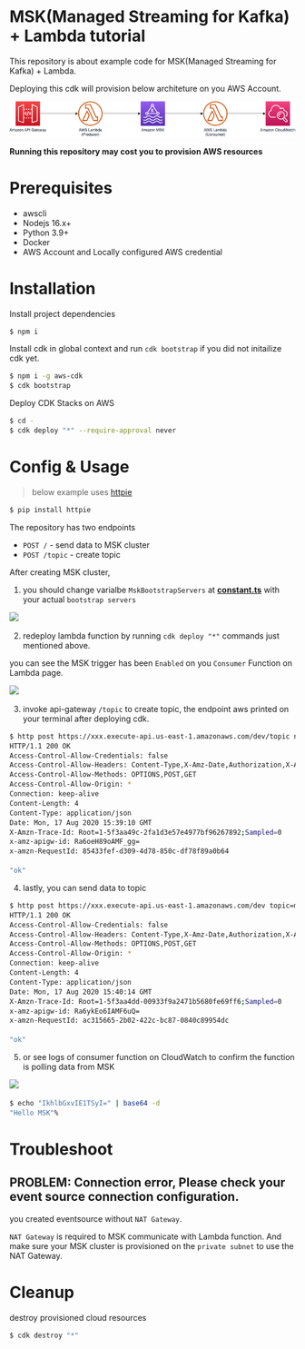 # MSK(Managed Streaming for Kafka) + Lambda tutorial

This repository is about example code for MSK(Managed Streaming for Kafka) + Lambda.

Deploying this cdk will provision below architeture on you AWS Account.

![](/imgs/architecture.png)

**Running this repository may cost you to provision AWS resources**

# Prerequisites

- awscli
- Nodejs 16.x+
- Python 3.9+
- Docker
- AWS Account and Locally configured AWS credential

# Installation

Install project dependencies

```bash
$ npm i
```

Install cdk in global context and run `cdk bootstrap` if you did not initailize cdk yet.

```bash
$ npm i -g aws-cdk
$ cdk bootstrap
```

Deploy CDK Stacks on AWS

```bash
$ cd -
$ cdk deploy "*" --require-approval never
```

# Config & Usage

> below example uses [httpie](https://httpie.io/docs)

```bash
$ pip install httpie
```

The repository has two endpoints

- `POST /` - send data to MSK cluster
- `POST /topic` - create topic

After creating MSK cluster,

1. you should change varialbe `MskBootstrapServers` at [**constant.ts**](lib/interfaces/constant.ts) with your actual `bootstrap servers`

<img src="https://haandol.github.io/assets/img/2020/0816/msk-client-info.png" />

2. redeploy lambda function by running `cdk deploy "*"` commands just mentioned above.

you can see the MSK trigger has been `Enabled` on you `Consumer` Function on Lambda page.

<img src="https://haandol.github.io/assets/img/2020/0816/msk-trigger.png" />

3. invoke api-gateway `/topic` to create topic, the endpoint aws printed on your terminal after deploying cdk.

```bash
$ http post https://xxx.execute-api.us-east-1.amazonaws.com/dev/topic name=mytopic
HTTP/1.1 200 OK
Access-Control-Allow-Credentials: false
Access-Control-Allow-Headers: Content-Type,X-Amz-Date,Authorization,X-Api-Key,X-Amz-Security-Token,X-Amz-User-Agent
Access-Control-Allow-Methods: OPTIONS,POST,GET
Access-Control-Allow-Origin: *
Connection: keep-alive
Content-Length: 4
Content-Type: application/json
Date: Mon, 17 Aug 2020 15:39:10 GMT
X-Amzn-Trace-Id: Root=1-5f3aa49c-2fa1d3e57e4977bf96267892;Sampled=0
x-amz-apigw-id: Ra6oeH89oAMF_gg=
x-amzn-RequestId: 85433fef-d309-4d78-850c-df78f89a0b64

"ok"
```

4. lastly, you can send data to topic

```bash
$ http post https://xxx.execute-api.us-east-1.amazonaws.com/dev topic=mytopic data="Hello MSK"
HTTP/1.1 200 OK
Access-Control-Allow-Credentials: false
Access-Control-Allow-Headers: Content-Type,X-Amz-Date,Authorization,X-Api-Key,X-Amz-Security-Token,X-Amz-User-Agent
Access-Control-Allow-Methods: OPTIONS,POST,GET
Access-Control-Allow-Origin: *
Connection: keep-alive
Content-Length: 4
Content-Type: application/json
Date: Mon, 17 Aug 2020 15:40:14 GMT
X-Amzn-Trace-Id: Root=1-5f3aa4dd-00933f9a2471b5680fe69ff6;Sampled=0
x-amz-apigw-id: Ra6ykEo6IAMF6uQ=
x-amzn-RequestId: ac315665-2b02-422c-bc87-0840c89954dc

"ok"
```

5. or see logs of consumer function on CloudWatch to confirm the function is polling data from MSK

![]("/imgs/consumer-logs.png")

```bash
$ echo "IkhlbGxvIE1TSyI=" | base64 -d
"Hello MSK"%
```

# Troubleshoot

## PROBLEM: Connection error, Please check your event source connection configuration.

you created eventsource without `NAT Gateway`.

`NAT Gateway` is required to MSK communicate with Lambda function. And make sure your MSK cluster is provisioned on the `private subnet` to use the NAT Gateway.

# Cleanup

destroy provisioned cloud resources

```bash
$ cdk destroy "*"
```
